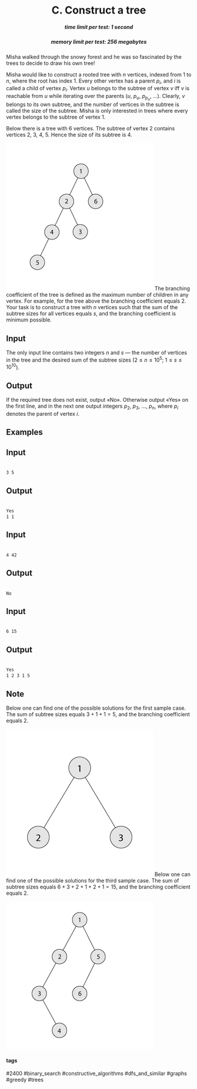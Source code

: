 <h1 style='text-align: center;'> C. Construct a tree</h1>

<h5 style='text-align: center;'>time limit per test: 1 second</h5>
<h5 style='text-align: center;'>memory limit per test: 256 megabytes</h5>

Misha walked through the snowy forest and he was so fascinated by the trees to decide to draw his own tree!

Misha would like to construct a rooted tree with $n$ vertices, indexed from 1 to $n$, where the root has index 1. Every other vertex has a parent $p_i$, and $i$ is called a child of vertex $p_i$. Vertex $u$ belongs to the subtree of vertex $v$ iff $v$ is reachable from $u$ while iterating over the parents ($u$, $p_{u}$, $p_{p_{u}}$, ...). Clearly, $v$ belongs to its own subtree, and the number of vertices in the subtree is called the size of the subtree. Misha is only interested in trees where every vertex belongs to the subtree of vertex $1$.

Below there is a tree with $6$ vertices. The subtree of vertex $2$ contains vertices $2$, $3$, $4$, $5$. Hence the size of its subtree is $4$. 

 ![](images/509fd5ac83780174003f1f405de3d43146fc67e3.png) The branching coefficient of the tree is defined as the maximum number of children in any vertex. For example, for the tree above the branching coefficient equals $2$. Your task is to construct a tree with $n$ vertices such that the sum of the subtree sizes for all vertices equals $s$, and the branching coefficient is minimum possible.

## Input

The only input line contains two integers $n$ and $s$ — the number of vertices in the tree and the desired sum of the subtree sizes ($2 \le n \le 10^5$; $1 \le s \le 10^{10}$).

## Output

If the required tree does not exist, output «No». Otherwise output «Yes» on the first line, and in the next one output integers $p_2$, $p_3$, ..., $p_n$, where $p_i$ denotes the parent of vertex $i$.

## Examples

## Input


```

3 5

```
## Output


```

Yes
1 1 

```
## Input


```

4 42

```
## Output


```

No

```
## Input


```

6 15

```
## Output


```

Yes
1 2 3 1 5 

```
## Note

Below one can find one of the possible solutions for the first sample case. The sum of subtree sizes equals $3 + 1 + 1 = 5$, and the branching coefficient equals $2$.

 ![](images/e0c152033ce57e18baa4bef1e04ec4d8bdd2537a.png) Below one can find one of the possible solutions for the third sample case. The sum of subtree sizes equals $6 + 3 + 2 + 1 + 2 + 1 = 15$, and the branching coefficient equals $2$.

 ![](images/22249fe32bc32287a925decb75846e75226a9689.png) 

#### tags 

#2400 #binary_search #constructive_algorithms #dfs_and_similar #graphs #greedy #trees 